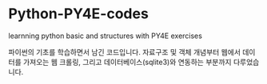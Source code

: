 # Python-PY4E-codes

learnning python basic and structures with PY4E exercises

파이썬의 기초를 학습하면서 남긴 코드입니다.
자료구조 및 객체 개념부터 웹에서 데이터를 가져오는 웹 크롤링, 그리고 데이터베이스(sqlite3)와 연동하는 부분까지 다루었습니다.

